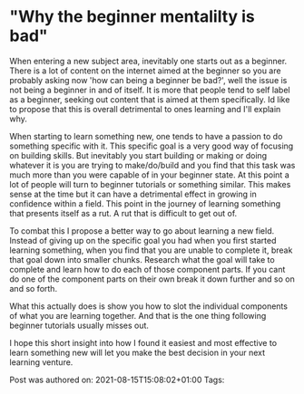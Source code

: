 # "Why the beginner mentalilty is bad"

When entering a new subject area, inevitably one starts out as a beginner. There is a lot of content on the internet aimed at the beginner so you are probably asking now 'how can being a beginner be bad?', well the issue is not being a beginner in and of itself. It is more that people tend to self label as a beginner, seeking out content that is aimed at them specifically. Id like to propose that this is overall detrimental to ones learning and I'll explain why. 

When starting to learn something new, one tends to have a passion to do something specific with it. This specific goal is a very good way of focusing on building skills. But inevitably you start building or making or doing whatever it is you are trying to make/do/build and you find that this task was much more than you were capable of in your beginner state. At this point a lot of people will turn to beginner tutorials or something similar. This makes sense at the time but it can have a detrimental effect in growing in confidence within a field. This point in the journey of learning something that presents itself as a rut. A rut that is difficult to get out of.

To combat this I propose a better way to go about learning a new field. Instead of giving up on the specific goal you had when you first started learning something, when you find that you are unable to complete it, break that goal down into smaller chunks. Research what the goal will take to complete and learn how to do each of those component parts. If you cant do one of the component parts on their own break it down further and so on and so forth. 

What this actually does is show you how to slot the individual components of what you are learning together. And that is the one thing following beginner tutorials usually misses out. 

I hope this short insight into how I found it easiest and most effective to learn something new will let you make the best decision in your next learning venture.

<p>
Post was authored on: 2021-08-15T15:08:02+01:00
Tags: 
</p>
